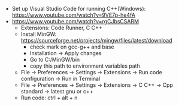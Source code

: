 - Set up Visual Studio Code for running C++(Windows): https://www.youtube.com/watch?v=9VE7p-he4fA
- https://www.youtube.com/watch?v=rgCJbsCSARM
  - Extensions: Code Runner, C C++
  - Install MinGW: https://sourceforge.net/projects/mingw/files/latest/download
    - check mark on gcc-g++ and base
    - Installation -> Apply changes
    - Go to C:/MinGW/bin
    - copy this path to environment variables path
  - File -> Preferences -> Settings -> Extensions -> Run code configuration -> Run in Terminal
  - File -> Preferences -> Settings -> Extensions -> C C++ -> Cpp standard -> latest gnu or c++
  - Run code: ctrl + alt + n
